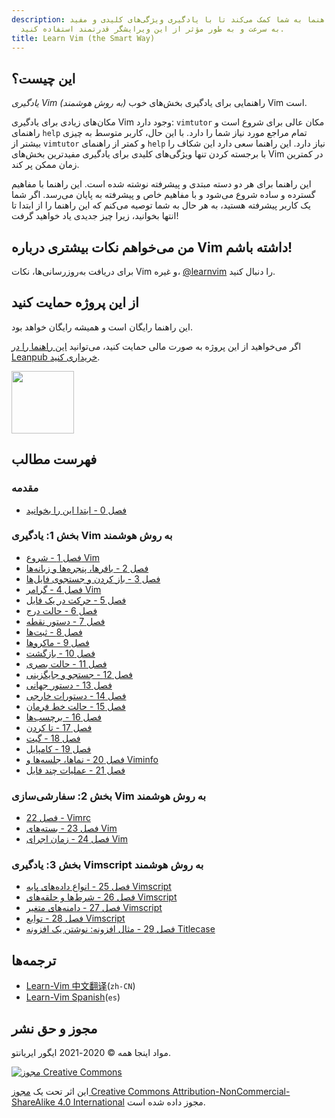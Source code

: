 ```yaml
---
description: این راهنما به شما کمک می‌کند تا با یادگیری ویژگی‌های کلیدی و مفید Vim،
  به سرعت و به طور مؤثر از این ویرایشگر قدرتمند استفاده کنید.
title: Learn Vim (the Smart Way)
---
```


## این چیست؟

_یادگیری Vim (به روش هوشمند)_ راهنمایی برای یادگیری بخش‌های خوب Vim است.

مکان‌های زیادی برای یادگیری Vim وجود دارد: `vimtutor` مکان عالی برای شروع است و راهنمای `help` تمام مراجع مورد نیاز شما را دارد. با این حال، کاربر متوسط به چیزی بیشتر از `vimtutor` و کمتر از راهنمای `help` نیاز دارد. این راهنما سعی دارد این شکاف را با برجسته کردن تنها ویژگی‌های کلیدی برای یادگیری مفیدترین بخش‌های Vim در کمترین زمان ممکن پر کند.

این راهنما برای هر دو دسته مبتدی و پیشرفته نوشته شده است. این راهنما با مفاهیم گسترده و ساده شروع می‌شود و با مفاهیم خاص و پیشرفته به پایان می‌رسد. اگر شما یک کاربر پیشرفته هستید، به هر حال به شما توصیه می‌کنم که این راهنما را از ابتدا تا انتها بخوانید، زیرا چیز جدیدی یاد خواهید گرفت!

## من می‌خواهم نکات بیشتری درباره Vim داشته باشم!

برای دریافت به‌روزرسانی‌ها، نکات Vim و غیره، [@learnvim](https://twitter.com/learnvim) را دنبال کنید.

## از این پروژه حمایت کنید

این راهنما رایگان است و همیشه رایگان خواهد بود.

اگر می‌خواهید از این پروژه به صورت مالی حمایت کنید، می‌توانید [این راهنما را در Leanpub خریداری کنید](https://leanpub.com/learnvim).

<a href="https://leanpub.com/learnvim"><img src="/vim/images/learn-vim-cover.png" width="100"></a>

## فهرست مطالب

### مقدمه

- [فصل 0 - ابتدا این را بخوانید](ch00_read_this_first)

### بخش 1: یادگیری Vim به روش هوشمند

- [فصل 1 - شروع Vim](ch01_starting_vim)
- [فصل 2 - بافرها، پنجره‌ها و زبانه‌ها](ch02_buffers_windows_tabs)
- [فصل 3 - باز کردن و جستجوی فایل‌ها](ch03_searching_files)
- [فصل 4 - گرامر Vim](ch04_vim_grammar)
- [فصل 5 - حرکت در یک فایل](ch05_moving_in_file)
- [فصل 6 - حالت درج](ch06_insert_mode)
- [فصل 7 - دستور نقطه](ch07_the_dot_command)
- [فصل 8 - ثبت‌ها](ch08_registers)
- [فصل 9 - ماکروها](ch09_macros)
- [فصل 10 - بازگشت](ch10_undo)
- [فصل 11 - حالت بصری](ch11_visual_mode)
- [فصل 12 - جستجو و جایگزینی](ch12_search_and_substitute)
- [فصل 13 - دستور جهانی](ch13_the_global_command)
- [فصل 14 - دستورات خارجی](ch14_external_commands)
- [فصل 15 - حالت خط فرمان](ch15_command-line_mode)
- [فصل 16 - برچسب‌ها](ch16_tags)
- [فصل 17 - تا کردن](ch17_fold)
- [فصل 18 - گیت](ch18_git)
- [فصل 19 - کامپایل](ch19_compile)
- [فصل 20 - نماها، جلسه‌ها و Viminfo](ch20_views_sessions_viminfo)
- [فصل 21 - عملیات چند فایل](ch21_multiple_file_operations)

### بخش 2: سفارشی‌سازی Vim به روش هوشمند

- [فصل 22 - Vimrc](ch22_vimrc)
- [فصل 23 - بسته‌های Vim](ch23_vim_packages)
- [فصل 24 - زمان اجرای Vim](ch24_vim_runtime)

### بخش 3: یادگیری Vimscript به روش هوشمند

- [فصل 25 - انواع داده‌های پایه Vimscript](ch25_vimscript_basic_data_types)
- [فصل 26 - شرط‌ها و حلقه‌های Vimscript](ch26_vimscript_conditionals_and_loops)
- [فصل 27 - دامنه‌های متغیر Vimscript](ch27_vimscript_variable_scopes)
- [فصل 28 - توابع Vimscript](ch28_vimscript_functions)
- [فصل 29 - مثال افزونه: نوشتن یک افزونه Titlecase](ch29_plugin_example_writing-a-titlecase-plugin)

## ترجمه‌ها

- [Learn-Vim 中文翻译](https://github.com/wsdjeg/Learn-Vim_zh_cn)(`zh-CN`)
- [Learn-Vim Spanish](https://github.com/victorhck/learn-Vim-es)(`es`)

## مجوز و حق نشر

مواد اینجا همه © 2020-2021 ایگور ایریانتو.

<a rel="license" href="http://creativecommons.org/licenses/by-nc-sa/4.0/"><img alt="مجوز Creative Commons" style="border-width:0" src="https://licensebuttons.net/l/by-nc-sa/4.0/88x31.png" /></a><br />

این اثر تحت یک <a rel="license" href="http://creativecommons.org/licenses/by-nc-sa/4.0/">مجوز Creative Commons Attribution-NonCommercial-ShareAlike 4.0 International</a> مجوز داده شده است.
